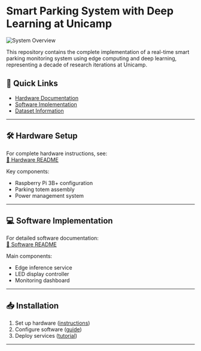 # Smart Parking System with Deep Learning at Unicamp

![System Overview](docs/system_overview.jpg)

This repository contains the complete implementation of a real-time smart parking monitoring system using edge computing and deep learning, representing a decade of research iterations at Unicamp.

## 🔗 Quick Links
- [Hardware Documentation](hardware/README.md)
- [Software Implementation](software/README.md)
- [Dataset Information](docs/dataset.md)

---

## 🛠 Hardware Setup
For complete hardware instructions, see:  
[📖 Hardware README](hardware/README.md)

Key components:
- Raspberry Pi 3B+ configuration
- Parking totem assembly
- Power management system

---

## 💻 Software Implementation
For detailed software documentation:  
[📖 Software README](software/README.md)

Main components:
- Edge inference service
- LED display controller
- Monitoring dashboard

---

## 📥 Installation
1. Set up hardware ([instructions](hardware/README.md))
2. Configure software ([guide](software/README.md))
3. Deploy services ([tutorial](software/deploy/README.md))

---
